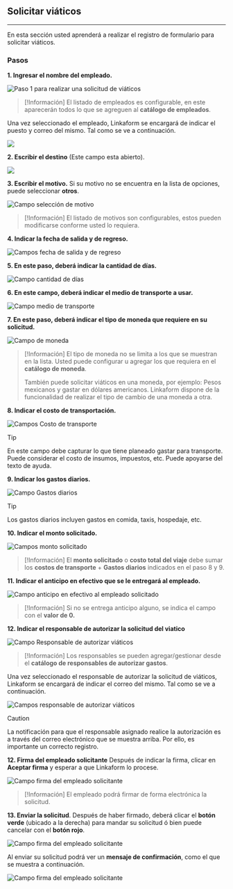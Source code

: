 ## Solicitar viáticos
---
En esta sección usted aprenderá a realizar el registro de formulario para solicitar viáticos.

### Pasos

**1. Ingresar el nombre del empleado.**

![Paso 1 para realizar una solicitud de viáticos](../img/forms/1-solicitud-viaticos.png)

> [!Información]
> El listado de empleados es configurable, en este aparecerán todos lo que se agreguen al **catálogo de empleados**.

Una vez seleccionado el empleado, Linkaform se encargará de indicar el puesto y correo del mismo. Tal como se ve a continuación.

![](/img/forms/1-1-solicitud-viaticos.png)

**2. Escribir el destino** (Este campo esta abierto).

![](/img/forms/2-solicitud-viaticos.png)


**3. Escribir el motivo.**
Si su motivo no se encuentra en la lista de opciones, puede seleccionar **otros**.

![Campo selección de motivo](/img/forms/3-solicitud-viaticos.png)

> [!Información]
> El listado de motivos son configurables, estos pueden modificarse conforme usted lo requiera.


**4. Indicar la fecha de salida y de regreso.**

![Campos fecha de salida y de regreso](/img/forms/4-solicitud-viaticos.png)

**5. En este paso, deberá indicar la cantidad de días.**

![Campo cantidad de días](/img/forms/5-solicitud-viaticos.png)


**6. En este campo, deberá indicar el medio de transporte a usar.**

![Campo medio de transporte](/img/forms/6-solicitud-viaticos.png)

**7. En este paso, deberá indicar el tipo de moneda que requiere en su solicitud.**

![Campo de moneda](/img/forms/7-solicitud-viaticos.png)

> [!Información]
> El tipo de moneda no se limita a los que se muestran en la lista. Usted puede configurar u agregar los que requiera en el **catálogo de moneda**.
> 
> También puede solicitar viáticos en una moneda, por ejemplo: Pesos mexicanos y gastar en dólares americanos.
> Linkaform dispone de la funcionalidad de realizar el tipo de cambio de una moneda a otra.


**8. Indicar el costo de transportación.**

![Campos Costo de transporte](/img/forms/8-solicitud-viaticos.png)

> [!TIP]
> En este campo debe capturar lo que tiene planeado gastar para transporte. Puede considerar el costo de insumos, impuestos, etc. Puede apoyarse del texto de ayuda.


**9. Indicar los gastos diarios.**

![Campo Gastos diarios](/img/forms/9-solicitud-viaticos.png)
> [!TIP]
> Los gastos diarios incluyen gastos en comida, taxis, hospedaje, etc.


**10. Indicar el monto solicitado.**

![Campos monto solicitado](/img/forms/10-solicitud-viaticos.png)

> [!Información]
> El **monto solicitado** o **costo total del viaje** debe sumar los **costos de transporte** + **Gastos diarios** indicados en el paso 8 y 9.


**11. Indicar el anticipo en efectivo que se le entregará al empleado.**

![Campo anticipo en efectivo al empleado solicitado](/img/forms/11-solicitud-viaticos.png)

> [!Información]
> Si no se entrega anticipo alguno, se indica el campo con el **valor de 0.**

**12. Indicar el responsable de autorizar la solicitud del viatico**

![Campo Responsable de autorizar viáticos](/img/forms/12-solicitud-viaticos.png)

> [!Información]
> Los responsables se pueden agregar/gestionar desde el **catálogo de responsables de autorizar gastos**.

Una vez seleccionado el responsable de autorizar la solicitud de viáticos, Linkaform se encargará de indicar el correo del mismo. Tal como se ve a continuación.


![Campos responsable de autorizar viáticos](/img/forms/13-solicitud-viaticos.png)

> [!CAUTION]
> La notificación para que el responsable asignado realice la autorización es a través del correo electrónico que se muestra arriba. Por ello, es importante un correcto registro.


**12. Firma del empleado solicitante**
Después de indicar la firma, clicar en **Aceptar firma** y esperar a que Linkaform lo procese.

![Campo firma del empleado solicitante](/img/forms/14-solicitud-viaticos.png)
> [!Información]
> El empleado podrá firmar de forma electrónica la solicitud.


**13. Enviar la solicitud**.
Después de haber firmado, deberá clicar el **botón verde** (ubicado a la derecha) para mandar su  solicitud ó bien puede cancelar con el **botón rojo**.

![Campo firma del empleado solicitante](/img/forms/16-solicitud-viaticos.png)

Al enviar su solicitud podrá ver un **mensaje de confirmación**, como el que se muestra a continuación.

![Campo firma del empleado solicitante](/img/forms/17-solicitud-viaticos.png)
